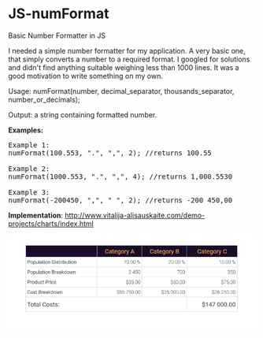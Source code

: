 # JS-numFormat
Basic Number Formatter in JS

I needed a simple number formatter for my application. A very basic one, that simply converts a number
to a required format. I googled for solutions and didn't find anything suitable weighing less than 1000 lines.
It was a good motivation to write something on my own.

Usage:
numFormat(number, decimal_separator, thousands_separator, number_or_decimals);

Output: 
a string containing formatted number.

<b>Examples:</b>
<pre>
Example 1:
numFormat(100.553, ".", ",", 2); //returns 100.55

Example 2:
numFormat(1000.553, ".", ",", 4); //returns 1,000.5530

Example 3: 
numFormat(-200450, ",", " ", 2); //returns -200 450,00
</pre>


<b>Implementation</b>: http://www.vitalija-alisauskaite.com/demo-projects/charts/index.html

![Tabular-Report-Example](https://github.com/alv2017/Images/blob/master/Js-numFormat/tabular_report.png)
